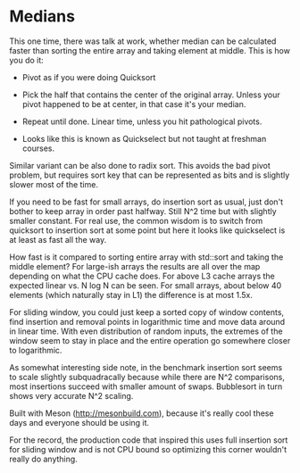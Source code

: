 Medians
=======

This one time, there was talk at work, whether median can be
calculated faster than sorting the entire array and taking element at
middle. This is how you do it:

- Pivot as if you were doing Quicksort

- Pick the half that contains the center of the original array. Unless
  your pivot happened to be at center, in that case it's your median.

- Repeat until done. Linear time, unless you hit pathological pivots.

- Looks like this is known as Quickselect but not taught at freshman
  courses.

Similar variant can be also done to radix sort. This avoids the bad
pivot problem, but requires sort key that can be represented as bits
and is slightly slower most of the time.

If you need to be fast for small arrays, do insertion sort as usual,
just don't bother to keep array in order past halfway. Still N^2 time
but with slightly smaller constant. For real use, the common wisdom is to
switch from quicksort to insertion sort at some point but here it
looks like quickselect is at least as fast all the way.

How fast is it compared to sorting entire array with std::sort and
taking the middle element? For large-ish arrays the results are all
over the map depending on what the CPU cache does. For above L3 cache
arrays the expected linear vs. N log N can be seen. For small arrays,
about below 40 elements (which naturally stay in L1) the difference is
at most 1.5x.

For sliding window, you could just keep a sorted copy of window
contents, find insertion and removal points in logarithmic time and
move data around in linear time. With even distribution of random
inputs, the extremes of the window seem to stay in place and the
entire operation go somewhere closer to logarithmic.

As somewhat interesting side note, in the benchmark insertion sort
seems to scale slightly subquadracally because while there are N^2
comparisons, most insertions succeed with smaller amount of
swaps. Bubblesort in turn shows very accurate N^2 scaling.

Built with Meson (http://mesonbuild.com), because it's really cool
these days and everyone should be using it.

For the record, the production code that inspired this uses full
insertion sort for sliding window and is not CPU bound so optimizing
this corner wouldn't really do anything.